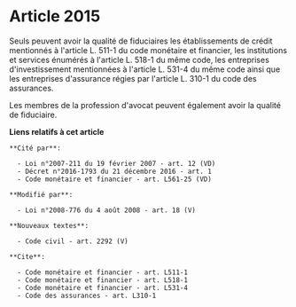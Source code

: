 # Article 2015

Seuls peuvent avoir la qualité de fiduciaires les établissements de crédit mentionnés à l'article L. 511-1 du code monétaire
et financier, les institutions et services énumérés à l'article L. 518-1 du même code, les entreprises d'investissement
mentionnées à l'article L. 531-4 du même code ainsi que les entreprises d'assurance régies par l'article L. 310-1 du code des
assurances. 

Les membres de la profession d'avocat peuvent également avoir la qualité de fiduciaire.

**Liens relatifs à cet article**

	**Cité par**:

	  - Loi n°2007-211 du 19 février 2007 - art. 12 (VD)
	  - Décret n°2016-1793 du 21 décembre 2016 - art. 1
	  - Code monétaire et financier - art. L561-25 (VD)

	**Modifié par**:

	  - Loi n°2008-776 du 4 août 2008 - art. 18 (V)

	**Nouveaux textes**:

	  - Code civil - art. 2292 (V)

	**Cite**:

	  - Code monétaire et financier - art. L511-1
	  - Code monétaire et financier - art. L518-1
	  - Code monétaire et financier - art. L531-4
	  - Code des assurances - art. L310-1
